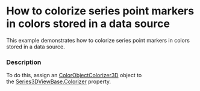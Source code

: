 # How to colorize series point markers in colors stored in a data source


This example demonstrates how to colorize series point markers in colors stored in a data source.


<h3>Description</h3>

To do this, assign an <a href="https://documentation.devexpress.com/#WPF/clsDevExpressXpfChartsColorObjectColorizer3Dtopic">ColorObjectColorizer3D</a>&nbsp;object to the&nbsp;<a href="https://documentation.devexpress.com/#WPF/DevExpressXpfChartsSeries3DViewBase_Colorizertopic">Series3DViewBase.Colorizer</a>&nbsp;property.

<br/>


